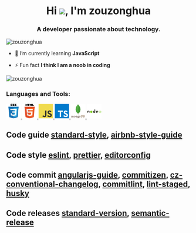 
<h1 align="center">Hi <img src="https://raw.githubusercontent.com/MartinHeinz/MartinHeinz/master/wave.gif" width="30px">, I'm zouzonghua</h1>
<h3 align="center">A developer passionate about technology.</h3>


<p align="left"> <img src="https://komarev.com/ghpvc/?username=zouzonghua&label=Profile%20views&color=0e75b6&style=flat" alt="zouzonghua" /> </p>

- 🌱 I’m currently learning **JavaScript**

- ⚡ Fun fact **I think I am a noob in coding**


<p width="100%"  align="left"><img height="130"  src="https://github-readme-streak-stats.herokuapp.com/?user=zouzonghua&" alt="zouzonghua"   /> </p>


<h3 align="left">Languages and Tools:</h3>
<p align="left"> <a href="https://www.w3schools.com/css/" target="_blank"> <img src="https://raw.githubusercontent.com/devicons/devicon/master/icons/css3/css3-original-wordmark.svg" alt="css3" width="40" height="40"/> </a> <a href="https://www.w3.org/html/" target="_blank"> <img src="https://raw.githubusercontent.com/devicons/devicon/master/icons/html5/html5-original-wordmark.svg" alt="html5" width="40" height="40"/> </a> <a href="https://developer.mozilla.org/en-US/docs/Web/JavaScript" target="_blank"> <img src="https://raw.githubusercontent.com/devicons/devicon/master/icons/javascript/javascript-original.svg" alt="javascript" width="40" height="40"/> </a>  <a href="https://www.typescriptlang.org/" target="_blank"> <img src="https://raw.githubusercontent.com/devicons/devicon/master/icons/typescript/typescript-original.svg" alt="typescript" width="40" height="40"/> </a> <a href="https://www.mongodb.com/" target="_blank"> <img src="https://raw.githubusercontent.com/devicons/devicon/master/icons/mongodb/mongodb-original-wordmark.svg" alt="mongodb" width="40" height="40"/> </a> <a href="https://nodejs.org" target="_blank"> <img src="https://raw.githubusercontent.com/devicons/devicon/master/icons/nodejs/nodejs-original-wordmark.svg" alt="nodejs" width="40" height="40"/> </a> </p>

## Code guide [standard-style](https://github.com/standard/standard), [airbnb-style-guide](https://github.com/airbnb/javascript)
## Code style [eslint](https://github.com/eslint/eslint), [prettier](https://github.com/prettier/prettier), [editorconfig](https://github.com/editorconfig/editorconfig)
## Code commit [angularjs-guide](https://docs.google.com/document/d/1QrDFcIiPjSLDn3EL15IJygNPiHORgU1_OOAqWjiDU5Y/edit#), [commitizen](https://github.com/commitizen/cz-cli), [cz-conventional-changelog](https://github.com/commitizen/cz-conventional-changelog), [commitlint](https://github.com/conventional-changelog/commitlint), [lint-staged](https://github.com/okonet/lint-staged), [husky](https://github.com/typicode/husky) 
## Code releases [standard-version](https://github.com/conventional-changelog/standard-version), [semantic-release](https://github.com/semantic-release/semantic-release)
